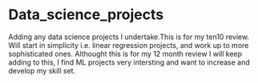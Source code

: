 # Data_science_projects
Adding any data science projects I undertake.This is for my ten10 review.
Will start in simplicity i.e. linear regression projects, and work up to more sophisticated ones.
Althought this is for my 12 month review I will keep adding to this, I find ML projects very intersting and want to increase and develop my skill set. 
